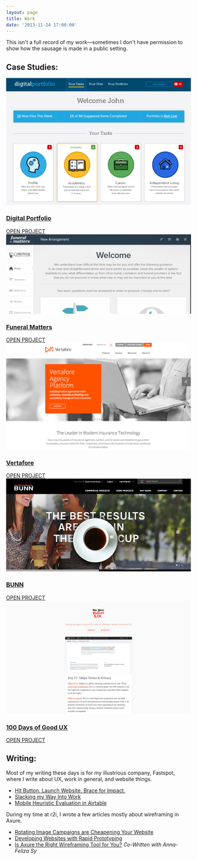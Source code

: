 ```yaml
---
layout: page
title: Work
date: '2013-11-24 17:00:00'
---
```


This isn't a full record of my work&mdash;sometimes I don't have permission to show how the sausage is made in a public setting.

## Case Studies:
<div class="tile-wrapper">
    <div class="tile">
         <img class="" src="/images/posts/imported/2016/02/digital-portfolio.png" />
         <div class="title">
             <a href="/digital-portfolio">
                 <h3>Digital Portfolio</h3>
                 <div class="button">OPEN PROJECT</div>
             </a>
         </div>
    </div>
    <div class="tile">
         <img class="" src="/images/posts/imported/2016/01/funeral-matters.png" />
         <div class="title">
             <a href="/funeral-matters/">
                 <h3>Funeral Matters</h3>
                 <div class="button">OPEN PROJECT</div>
             </a>
         </div>
    </div>
    <div class="tile">
         <img class="" src="/images/posts/imported/2014/11/vertafore-banner.png" />
         <div class="title">
             <a href="/vertafore/">
                 <h3>Vertafore</h3>
                 <div class="button">OPEN PROJECT</div>
             </a>
         </div>
     </div>
     <div class="tile">
         <img class="" src="/images/posts/imported/2015/12/bunn.jpg" />
         <div class="title">
             <a href="/bunn/">
                 <h3>BUNN</h3>
                 <div class="button">OPEN PROJECT</div>
             </a>
         </div>
    </div>
    <div class="tile">
        <img class="" src="/images/posts/imported/2015/06/Screen-Shot-2015-06-16-at-1-18-29-PM.png">
        <div class="title">
            <a href="http://glucasroe.com/100-days-of-good-ux-a-recap/" target="_blank">
                <h3>100 Days of Good UX</h3>
                <div class="button">OPEN PROJECT</div>
            </a>
        </div>
    </div>
</div>

## Writing:

Most of my writing these days is for my illustrious company, Fastspot, where I write about UX, work in general, and website things.

* [Hit Button. Launch Website. Brace for Impact.](https://www.fastspot.com/publications/hit-button-launch-website-brace-for-impact/)
* [Slacking my Way Into Work](https://www.fastspot.com/publications/slacking-my-way-into-work/)
* [Mobile Heuristic Evaluation in Airtable](https://www.fastspot.com/publications/mobile-heuristic-evaluation-with-airtable/)

During my time at r2i, I wrote a few articles mostly about wireframing in Axure.

* [Rotating Image Campaigns are Cheapening Your Website](http://www.r2integrated.com/news/blog/rotating-image-campaigns-are-cheapening-your-website)
* [Developing Websites with Rapid Prototyping](http://www.r2integrated.com/news/blog/developing-websites-with-rapid-prototyping)
* [Is Axure the Right Wireframing Tool for You?](http://www.r2integrated.com/news/blog/is-axure-the-right-wireframing-tool-for-you) *Co-Written with Anna-Feliza Sy*
